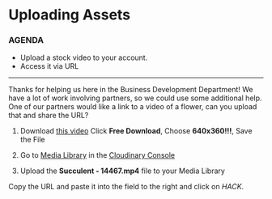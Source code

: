 # Uploading Assets

<div class="aside">
<h3>AGENDA</h3>
<ul>
  <li>Upload a stock video to your account.</li>
  <li>Access it via URL</li>
</ul>
</div>

******************

Thanks for helping us here in the Business Development Department! We have a lot of work involving partners, so we could use some additional help.
One of our partners would like a link to a video of a flower, can you upload that and share the URL?

1. Download [this video](https://pixabay.com/videos/succulent-lemon-pig-face-flower-14467/)
Click **Free Download**, Choose **640x360!!!**, Save the File
   
2. Go to [Media Library](https://cloudinary.com/console/media_library?utm_source=twilio&utm_medium=event&utm_campaign=cloudinary-twilioquest-2021) in the [Cloudinary Console](https://cloudinary.com/console?utm_source=twilio&utm_medium=event&utm_campaign=cloudinary-twilioquest-2021) 

3. Upload the **Succulent - 14467.mp4** file to your Media Library

Copy the URL and paste it into the field to the right and click on _HACK_.



    
    


